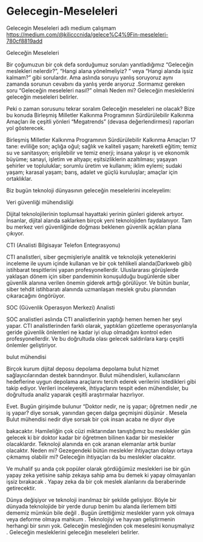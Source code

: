 # Gelecegin-Meseleleri
Gelecegin Meseleleri adlı medium çalışmam
https://medium.com/@kilicccnida/gelece%C4%9Fin-meseleleri-780cf8819add


Geleceğin Meseleleri

Bir çoğumuzun bir çok defa sorduğumuz soruları yanıtladığımız “Geleceğin meslekleri nelerdir?”, “Hangi alana yönelmeliyiz? ” veya “Hangi alanda işsiz kalmam?” gibi sorulardır. Ama aslında soruyu yanlış soruyoruz aynı zamanda sorunun cevabını da yanlış yerde arıyoruz .Sormamız gereken soru “Geleceğin meseleleri nasıl?” olmalı Neden mi? Geleceğin mesleklerini geleceğin meseleleri belirler.

Peki o zaman sorusunu tekrar soralım Geleceğin meseleleri ne olacak? Bize bu konuda Birleşmiş Milletler Kalkınma Programının Sürdürülebilir Kalkınma Amaçları ile çeşitli yönleri “Megatrends” (devasa değerlendirmesi) raporları yol gösterecek.

Birleşmiş Milletler Kalkınma Programının Sürdürülebilir Kalkınma Amaçları 17 tane: evliliğe son; açlığa oğul; sağlık ve kaliteli yaşam; hareketli eğitim; temiz su ve sanitasyon; erişilebilir ve temiz enerji; insana yakışır iş ve ekonomik büyüme; sanayi, işletim ve altyapı; eşitsizliklerin azaltılması; yaşayan şehirler ve topluluklar; sorumlu üretim ve kullanım; iklim eylemi; sudaki yaşam; karasal yaşam; barış, adalet ve güçlü kuruluşlar; amaçlar için ortaklıklar.

Biz bugün teknoloji dünyasının geleceğin meselelerini inceleyelim:

Veri güvenliği mühendisliği

Dijital teknolojilerinin toplumsal hayattaki yerinin günleri giderek artıyor. İnsanlar, dijital alanda saklarken birçok yeni teknolojiden faydalanıyor. Tam bu merkez veri güvenliğinde doğması beklenen güvenlik açıkları plana çıkıyor.

CTI (Analisti Bilgisayar Telefon Entegrasyonu)

CTI analistleri, siber geçmişleriyle analitik ve teknolojik yeteneklerini inceleme ile uyum içinde kullanan ve bir çok tehlikeli alanda(Darkweb gibi) istihbarat tespitlerini yapan profesyonellerdir. Uluslararası görüşlerde yaklaşan dönem için siber pandeminin konuşulduğu bugünlerde siber güvenlik alanına verilen önemin giderek arttığı görülüyor. Ve bütün bunlar, siber tehdit istihbaratı alanında uzmanlaşan meslek grubu planından çıkaracağını öngörüyor.

SOC (Güvenlik Operasyon Merkezi) Analisti

SOC analistleri aslında CTI analistlerinin yaptığı hemen hemen her şeyi yapar. CTI analistlerinden farklı olarak, yaptıkları gözetleme operasyonlarıyla geride güvenlik önlemleri ne kadar iyi olup olmadığını kontrol eden profesyonellerdir. Ve bu doğrultuda olası gelecek saldırılara karşı çeşitli önlemler geliştiriyor.

bulut mühendisi

Birçok kurum dijital deposu depolama depolama bulut hizmet sağlayıcılarından destek barındırıyor. Bulut mühendisleri, kullanıcıların hedeflerine uygun depolama araçlarını tercih ederek verilerini istedikleri gibi takip ediyor. Verileri inceleyerek, ihtiyaçlarını tespit eden mühendisler, bu doğrultuda analiz yaparak çeşitli araştırmalar hazırlıyor.

Evet. Bugün girişimde bulunur “Doktor nedir, ne iş yapar; öğretmen nedir ,ne iş yapar? diye sorsak, yanından geçen dalga geçmişini düşünür . Mesela Bulut mühendisi nedir diye sorsak bir çok insan acaba ne diyor diye

bakacaktır. Hamileliğin çok cüzi miktarından tanıştığımız bu meslekler gün gelecek ki bir doktor kadar bir öğretmen bilinen kadar bir meslekler olacaklardır. Teknoloji alanında en çok aranan elemanlar artık bunlar olacaktır. Neden mi? Gezegendeki bütün meslekler ihtiyaçtan dolayı ortaya çıkmamış olabilir mi? Geleceğin ihtiyaçları da bu meslekler olacaktır.

Ve muhalif şu anda çok popüler olarak gördüğümüz meslekleri ise bir gün yapay zeka yetisine sahip zekaya sahip ama bu demek ki yapay olmayanları işsiz bırakacak . Yapay zeka da bir çok meslek alanlarını da beraberinde getirecektir.

Dünya değişiyor ve teknoloji inanılmaz bir şekilde gelişiyor. Böyle bir dünyada teknolojide bir yerde durup benim bu alanda ilerlemem bitti dememiz mümkün bile değil . Bugün ürettiğimiz meslekler yarın yok olmaya veya deforme olmaya mahkum . Teknolojiyi ve hayvan geliştirmenin herhangi bir sınırı yok. Geleceğin mesleğinden çok meselesini konuşmalıyız . Geleceğin mesleklerini geleceğin meseleleri belirler.
